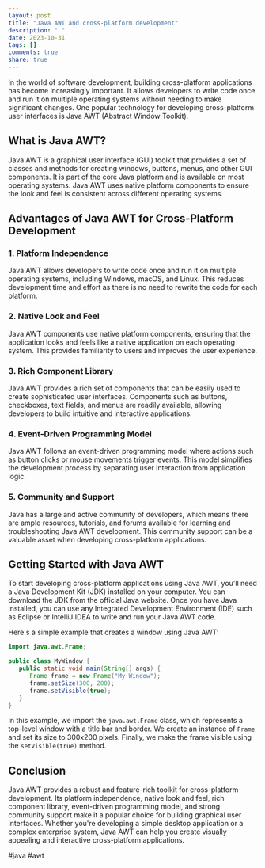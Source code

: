 ```yaml
---
layout: post
title: "Java AWT and cross-platform development"
description: " "
date: 2023-10-31
tags: []
comments: true
share: true
---
```


In the world of software development, building cross-platform applications has become increasingly important. It allows developers to write code once and run it on multiple operating systems without needing to make significant changes. One popular technology for developing cross-platform user interfaces is Java AWT (Abstract Window Toolkit).

## What is Java AWT?

Java AWT is a graphical user interface (GUI) toolkit that provides a set of classes and methods for creating windows, buttons, menus, and other GUI components. It is part of the core Java platform and is available on most operating systems. Java AWT uses native platform components to ensure the look and feel is consistent across different operating systems.

## Advantages of Java AWT for Cross-Platform Development

### 1. Platform Independence
Java AWT allows developers to write code once and run it on multiple operating systems, including Windows, macOS, and Linux. This reduces development time and effort as there is no need to rewrite the code for each platform.

### 2. Native Look and Feel
Java AWT components use native platform components, ensuring that the application looks and feels like a native application on each operating system. This provides familiarity to users and improves the user experience.

### 3. Rich Component Library
Java AWT provides a rich set of components that can be easily used to create sophisticated user interfaces. Components such as buttons, checkboxes, text fields, and menus are readily available, allowing developers to build intuitive and interactive applications.

### 4. Event-Driven Programming Model
Java AWT follows an event-driven programming model where actions such as button clicks or mouse movements trigger events. This model simplifies the development process by separating user interaction from application logic.

### 5. Community and Support
Java has a large and active community of developers, which means there are ample resources, tutorials, and forums available for learning and troubleshooting Java AWT development. This community support can be a valuable asset when developing cross-platform applications.

## Getting Started with Java AWT

To start developing cross-platform applications using Java AWT, you'll need a Java Development Kit (JDK) installed on your computer. You can download the JDK from the official Java website. Once you have Java installed, you can use any Integrated Development Environment (IDE) such as Eclipse or IntelliJ IDEA to write and run your Java AWT code.

Here's a simple example that creates a window using Java AWT:

```java
import java.awt.Frame;

public class MyWindow {
   public static void main(String[] args) {
      Frame frame = new Frame("My Window");
      frame.setSize(300, 200);
      frame.setVisible(true);
   }
}
```

In this example, we import the `java.awt.Frame` class, which represents a top-level window with a title bar and border. We create an instance of `Frame` and set its size to 300x200 pixels. Finally, we make the frame visible using the `setVisible(true)` method.

## Conclusion

Java AWT provides a robust and feature-rich toolkit for cross-platform development. Its platform independence, native look and feel, rich component library, event-driven programming model, and strong community support make it a popular choice for building graphical user interfaces. Whether you're developing a simple desktop application or a complex enterprise system, Java AWT can help you create visually appealing and interactive cross-platform applications.

\#java #awt